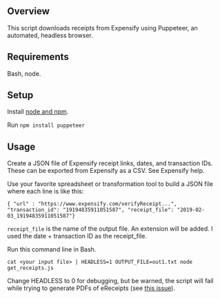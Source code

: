 ## Overview
This script downloads receipts from Expensify using Puppeteer, an automated, headless browser.

## Requirements

Bash, node.

## Setup

Install [node and npm](https://www.npmjs.com/get-npm).

Run `npm install puppeteer`

## Usage

Create a JSON file of Expensify receipt links, dates, and transaction IDs. These can be exported from Expensify as a CSV. See Expensify help.

Use your favorite spreadsheet or transformation tool to build a JSON file where each line is like this:

```
{ "url" : "https://www.expensify.com/verifyReceipt...", "transaction_id": "19194835911051587", "receipt_file": "2019-02-03_19194835911051587"}
```

`receipt_file` is the name of the output file. An extension will be added. I used the date + transaction ID as the receipt_file.

Run this command line in Bash.

`cat <your input file> | HEADLESS=1 OUTPUT_FILE=out1.txt node get_receipts.js`

Change HEADLESS to 0 for debugging, but be warned, the script will fail while trying to generate PDFs of eReceipts (see [this issue](https://github.com/GoogleChrome/puppeteer/issues/1829)).

